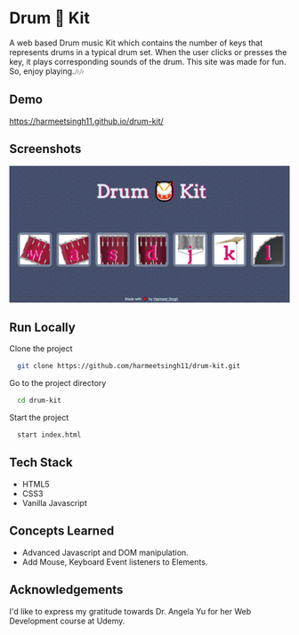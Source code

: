 # Drum 🥁 Kit

A web based Drum music Kit which contains the number of keys that represents drums in a typical drum set. When the user clicks or presses the key, it plays corresponding sounds of the drum. This site was made for fun. So, enjoy playing.🎶🎶

## Demo

https://harmeetsingh11.github.io/drum-kit/

## Screenshots

![](screenshots/capture1.png)

## Run Locally

Clone the project

```bash
  git clone https://github.com/harmeetsingh11/drum-kit.git
```

Go to the project directory

```bash
  cd drum-kit
```

Start the project

```bash
  start index.html
```

## Tech Stack

- HTML5
- CSS3
- Vanilla Javascript

## Concepts Learned

- Advanced Javascript and DOM manipulation.
- Add Mouse, Keyboard Event listeners to Elements.

## Acknowledgements

I'd like to express my gratitude towards Dr. Angela Yu for her Web Development course at Udemy.
